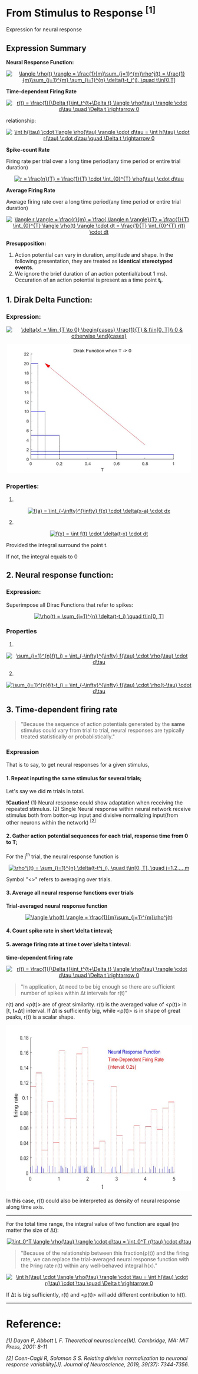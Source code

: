 # From Stimulus to Response <sup>[1]</sup>
Expression for neural response

## Expression Summary

**Neural Response Function:**
<!--\langle \rho(t) \rangle = \frac{1}{m}\sum_{j=1}^{m}\rho^j(t) = \frac{1}{m}\sum_{j=1}^{m} \sum_{i=1}^{n} \delta(t-t_i^j), \quad t\in[0,T]  -->
<p align="center">
<a href="https://www.codecogs.com/eqnedit.php?latex=\langle&space;\rho(t)&space;\rangle&space;=&space;\frac{1}{m}\sum_{j=1}^{m}\rho^j(t)&space;=&space;\frac{1}{m}\sum_{j=1}^{m}&space;\sum_{i=1}^{n}&space;\delta(t-t_i^j),&space;\quad&space;t\in[0,T]" target="_blank"><img src="https://latex.codecogs.com/gif.latex?\langle&space;\rho(t)&space;\rangle&space;=&space;\frac{1}{m}\sum_{j=1}^{m}\rho^j(t)&space;=&space;\frac{1}{m}\sum_{j=1}^{m}&space;\sum_{i=1}^{n}&space;\delta(t-t_i^j),&space;\quad&space;t\in[0,T]" title="\langle \rho(t) \rangle = \frac{1}{m}\sum_{j=1}^{m}\rho^j(t) = \frac{1}{m}\sum_{j=1}^{m} \sum_{i=1}^{n} \delta(t-t_i^j), \quad t\in[0,T]" /></a>
</p>

**Time-dependent Firing Rate**
<!--r(t) = \frac{1}{\Delta t}\int_t^{t+\Delta t} \langle \rho(\tau) \rangle \cdot d\tau \quad \Delta t \rightarrow 0 -->

<p align="center">
	<a href="https://www.codecogs.com/eqnedit.php?latex=r(t)&space;=&space;\frac{1}{\Delta&space;t}\int_t^{t&plus;\Delta&space;t}&space;\langle&space;\rho(\tau)&space;\rangle&space;\cdot&space;d\tau&space;\quad&space;\Delta&space;t&space;\rightarrow&space;0" target="_blank"><img src="https://latex.codecogs.com/gif.latex?r(t)&space;=&space;\frac{1}{\Delta&space;t}\int_t^{t&plus;\Delta&space;t}&space;\langle&space;\rho(\tau)&space;\rangle&space;\cdot&space;d\tau&space;\quad&space;\Delta&space;t&space;\rightarrow&space;0" title="r(t) = \frac{1}{\Delta t}\int_t^{t+\Delta t} \langle \rho(\tau) \rangle \cdot d\tau \quad \Delta t \rightarrow 0" /></a>
</p>


relationship:
<!--\int h(\tau) \cdot \langle \rho(\tau) \rangle \cdot d\tau = \int h(\tau) \cdot r(\tau) \cdot d\tau \quad \Delta t \rightarrow 0 -->
<p align="center">
	<a href="https://www.codecogs.com/eqnedit.php?latex=\int&space;h(\tau)&space;\cdot&space;\langle&space;\rho(\tau)&space;\rangle&space;\cdot&space;d\tau&space;=&space;\int&space;h(\tau)&space;\cdot&space;r(\tau)&space;\cdot&space;d\tau&space;\quad&space;\Delta&space;t&space;\rightarrow&space;0" target="_blank"><img src="https://latex.codecogs.com/gif.latex?\int&space;h(\tau)&space;\cdot&space;\langle&space;\rho(\tau)&space;\rangle&space;\cdot&space;d\tau&space;=&space;\int&space;h(\tau)&space;\cdot&space;r(\tau)&space;\cdot&space;d\tau&space;\quad&space;\Delta&space;t&space;\rightarrow&space;0" title="\int h(\tau) \cdot \langle \rho(\tau) \rangle \cdot d\tau = \int h(\tau) \cdot r(\tau) \cdot d\tau \quad \Delta t \rightarrow 0" /></a>
</p>

**Spike-count Rate**

Firing rate per trial over a long time period(any time period or entire trial duration)

<!--r = \frac{n}{T} = \frac{1}{T} \cdot \int_{0}^{T} \rho(\tau) \cdot d\tau-->
<p align="center">
	<a href="https://www.codecogs.com/eqnedit.php?latex=r&space;=&space;\frac{n}{T}&space;=&space;\frac{1}{T}&space;\cdot&space;\int_{0}^{T}&space;\rho(\tau)&space;\cdot&space;d\tau" target="_blank"><img src="https://latex.codecogs.com/gif.latex?r&space;=&space;\frac{n}{T}&space;=&space;\frac{1}{T}&space;\cdot&space;\int_{0}^{T}&space;\rho(\tau)&space;\cdot&space;d\tau" title="r = \frac{n}{T} = \frac{1}{T} \cdot \int_{0}^{T} \rho(\tau) \cdot d\tau" /></a>
</p>

**Average Firing Rate**

Average firing rate over a long time period(any time period or entire trial duration)

<!--\langle r \rangle = \frac{r}{m} = \frac{ \rangle n \langle}{T} = \frac{1}{T} \int_{0}^{T} \langle \rho(t) \rangle \cdot dt = \frac{1}{T} \int_{0}^{T} r(t) \cdot dt -->
<p align="center">
	<a href="https://www.codecogs.com/eqnedit.php?latex=\langle&space;r&space;\rangle&space;=&space;\frac{r}{m}&space;=&space;\frac{&space;\langle&space;n&space;\rangle}{T}&space;=&space;\frac{1}{T}&space;\int_{0}^{T}&space;\langle&space;\rho(t)&space;\rangle&space;\cdot&space;dt&space;=&space;\frac{1}{T}&space;\int_{0}^{T}&space;r(t)&space;\cdot&space;dt" target="_blank"><img src="https://latex.codecogs.com/gif.latex?\langle&space;r&space;\rangle&space;=&space;\frac{r}{m}&space;=&space;\frac{&space;\langle&space;n&space;\rangle}{T}&space;=&space;\frac{1}{T}&space;\int_{0}^{T}&space;\langle&space;\rho(t)&space;\rangle&space;\cdot&space;dt&space;=&space;\frac{1}{T}&space;\int_{0}^{T}&space;r(t)&space;\cdot&space;dt" title="\langle r \rangle = \frac{r}{m} = \frac{ \langle n \rangle}{T} = \frac{1}{T} \int_{0}^{T} \langle \rho(t) \rangle \cdot dt = \frac{1}{T} \int_{0}^{T} r(t) \cdot dt" /></a>
</p>


**Presupposition:**

1. Action potential can vary in duration, amplitude and shape. In the following presentation, they are treated as **identical stereotyped events**.
2. We ignore the brief duration of an action potential(about 1 ms). Occuration of an action potential is present as a time point **t<sub>i</sub>**. 


## 1. Dirak Delta Function:
### Expression:
<!--\delta(x) =  \lim_{T \to 0}
\begin{cases}
\frac{1}{T} &  t\in[0, T]\\
0 & otherwise
\end{cases}-->
	
<p align="center">
<a href="https://www.codecogs.com/eqnedit.php?latex=\delta(x)&space;=&space;\lim_{T&space;\to&space;0}&space;\begin{cases}&space;\frac{1}{T}&space;&&space;t\in[0,&space;T]\\&space;0&space;&&space;otherwise&space;\end{cases}" target="_blank"><img src="https://latex.codecogs.com/gif.latex?\delta(x)&space;=&space;\lim_{T&space;\to&space;0}&space;\begin{cases}&space;\frac{1}{T}&space;&&space;t\in[0,&space;T]\\&space;0&space;&&space;otherwise&space;\end{cases}" title="\delta(x) = \lim_{T \to 0} \begin{cases} \frac{1}{T} & t\in[0, T]\\ 0 & otherwise \end{cases}" /></a>
</p>

<div align="center">
	<img width="500" height="350" src="https://github.com/CnDE-M/TheoreticalNeuroscience_Notebook/blob/master/Chapter_1_Neural_Encoding_and_Decoding/svg/DIrac%20Function%20fig.jpg"/>
</div>

### Properties:
1.
<!--f(a) = \int_{-\infty}^{\infty} f(x) \cdot \delta(x-a) \cdot dx-->
<p align="center">
	<a href="https://www.codecogs.com/eqnedit.php?latex=f(a)&space;=&space;\int_{-\infty}^{\infty}&space;f(x)&space;\cdot&space;\delta(x-a)&space;\cdot&space;dx" target="_blank"><img src="https://latex.codecogs.com/gif.latex?f(a)&space;=&space;\int_{-\infty}^{\infty}&space;f(x)&space;\cdot&space;\delta(x-a)&space;\cdot&space;dx" title="f(a) = \int_{-\infty}^{\infty} f(x) \cdot \delta(x-a) \cdot dx" /></a>
</p>

2.
<!--f(x) = \int f(t) \cdot \delta(t-x) \cdot dt-->

<p align="center">
	<a href="https://www.codecogs.com/eqnedit.php?latex=f(x)&space;=&space;\int&space;f(t)&space;\cdot&space;\delta(t-x)&space;\cdot&space;dt" target="_blank"><img src="https://latex.codecogs.com/gif.latex?f(x)&space;=&space;\int&space;f(t)&space;\cdot&space;\delta(t-x)&space;\cdot&space;dt" title="f(x) = \int f(t) \cdot \delta(t-x) \cdot dt" /></a>
</p>

Provided the integral surround the point t.

If not, the integral equals to 0


## 2. Neural response function:

### Expression:
Superimpose all Dirac Functions that refer to spikes:
<!--\rho(t) = \sum_{i=1}^{n} \delta(t-t_i) \quad t\in[0, T]-->

<p align="center">
<a href="https://www.codecogs.com/eqnedit.php?latex=\rho(t)&space;=&space;\sum_{i=1}^{n}&space;\delta(t-t_i)&space;\quad&space;t\in[0,&space;T]" target="_blank"><img src="https://latex.codecogs.com/gif.latex?\rho(t)&space;=&space;\sum_{i=1}^{n}&space;\delta(t-t_i)&space;\quad&space;t\in[0,&space;T]" title="\rho(t) = \sum_{i=1}^{n} \delta(t-t_i) \quad t\in[0, T]" /></a>
</p>

### Properties
1.
<!--\sum_{i=1}^{n}f(t_i) = \int_{-\infty}^{\infty} f(\tau) \cdot \rho(\tau) \cdot d\tau-->
<p align="center">
	<a href="https://www.codecogs.com/eqnedit.php?latex=\sum_{i=1}^{n}f(t_i)&space;=&space;\int_{-\infty}^{\infty}&space;f(\tau)&space;\cdot&space;\rho(\tau)&space;\cdot&space;d\tau" target="_blank"><img src="https://latex.codecogs.com/gif.latex?\sum_{i=1}^{n}f(t_i)&space;=&space;\int_{-\infty}^{\infty}&space;f(\tau)&space;\cdot&space;\rho(\tau)&space;\cdot&space;d\tau" title="\sum_{i=1}^{n}f(t_i) = \int_{-\infty}^{\infty} f(\tau) \cdot \rho(\tau) \cdot d\tau" /></a>
</p>


2.
<!--\sum_{i=1}^{n}f(t-t_i) = \int_{-\infty}^{\infty} f(\tau) \cdot \rho(t-\tau) \cdot d\tau-->

<p align="center">
	<a href="https://www.codecogs.com/eqnedit.php?latex=\sum_{i=1}^{n}f(t-t_i)&space;=&space;\int_{-\infty}^{\infty}&space;f(\tau)&space;\cdot&space;\rho(t-\tau)&space;\cdot&space;d\tau" target="_blank"><img src="https://latex.codecogs.com/gif.latex?\sum_{i=1}^{n}f(t-t_i)&space;=&space;\int_{-\infty}^{\infty}&space;f(\tau)&space;\cdot&space;\rho(t-\tau)&space;\cdot&space;d\tau" title="\sum_{i=1}^{n}f(t-t_i) = \int_{-\infty}^{\infty} f(\tau) \cdot \rho(t-\tau) \cdot d\tau" /></a>
</p>


## 3. Time-dependent firing rate
> "Because the sequence of action potentials generated by the **same** stimulus could vary from trial to trial, neural responses are typically treated statistically or probablistically."

### Expression
That is to say, to get neural responses for a given stimulus, 
#### 1. Repeat inputing the same stimulus **for several trials**; 

Let's say we did **m** trials in total.

**!Caution!**
(1) Neural response could show adaptation when receiving the repeated stimulus.
(2) Single Neural response within neural network receive stimulus both from botton-up input and divisive normalizing input(from other neurons within the network) <sup>[2]</sup>

#### 2. Gather action potential sequences for each trial, response time from 0 to T;

For the j<sup>th</sup> trial, the neural response function is 

<!--\rho^j(t) = \sum_{i=1}^{n} \delta(t-t^j_i), \quad t\in[0, T], \quad j=1,2,...,m-->

<p align="center">
	<a href="https://www.codecogs.com/eqnedit.php?latex=\rho^j(t)&space;=&space;\sum_{i=1}^{n}&space;\delta(t-t^j_i),&space;\quad&space;t\in[0,&space;T],&space;\quad&space;j=1,2,...,m" target="_blank"><img src="https://latex.codecogs.com/gif.latex?\rho^j(t)&space;=&space;\sum_{i=1}^{n}&space;\delta(t-t^j_i),&space;\quad&space;t\in[0,&space;T],&space;\quad&space;j=1,2,...,m" title="\rho^j(t) = \sum_{i=1}^{n} \delta(t-t^j_i), \quad t\in[0, T], \quad j=1,2,...,m" /></a>
</p>

Symbol "<>" refers to averaging over trials.


#### 3. Average all neural response functions over trials

**Trial-averaged neural response function**

<!--\langle \rho(t) \rangle = \frac{1}{m}\sum_{j=1}^{m}\rho^j(t)-->
<p align="center">
	<a href="https://www.codecogs.com/eqnedit.php?latex=\langle&space;\rho(t)&space;\rangle&space;=&space;\frac{1}{m}\sum_{j=1}^{m}\rho^j(t)" target="_blank"><img src="https://latex.codecogs.com/gif.latex?\langle&space;\rho(t)&space;\rangle&space;=&space;\frac{1}{m}\sum_{j=1}^{m}\rho^j(t)" title="\langle \rho(t) \rangle = \frac{1}{m}\sum_{j=1}^{m}\rho^j(t)" /></a>
</p>

#### 4. Count spike rate in short \delta t inteval;

#### 5. average **firing rate** at time t over \delta t inteval:

**time-dependent firing rate**

<!--r(t) = \frac{1}{\Delta t}\int_t^{t+\Delta t} \langle \rho(\tau) \rangle \cdot d\tau \quad \Delta t \rightarrow 0-->
<p align="center">
	<a href="https://www.codecogs.com/eqnedit.php?latex=r(t)&space;=&space;\frac{1}{\Delta&space;t}\int_t^{t&plus;\Delta&space;t}&space;\langle&space;\rho(\tau)&space;\rangle&space;\cdot&space;d\tau&space;\quad&space;\Delta&space;t&space;\rightarrow&space;0" target="_blank"><img src="https://latex.codecogs.com/gif.latex?r(t)&space;=&space;\frac{1}{\Delta&space;t}\int_t^{t&plus;\Delta&space;t}&space;\langle&space;\rho(\tau)&space;\rangle&space;\cdot&space;d\tau&space;\quad&space;\Delta&space;t&space;\rightarrow&space;0" title="r(t) = \frac{1}{\Delta t}\int_t^{t+\Delta t} \langle \rho(\tau) \rangle \cdot d\tau \quad \Delta t \rightarrow 0" /></a>
</p>

> "In application, Δt need to be big enough so there are sufficient number of spikes within Δt intervals for r(t)"

r(t) and <ρ(t)> are of great similarity. r(t) is the averaged value of <ρ(t)> in [t, t+Δt] interval. If Δt is sufficiently big, while <ρ(t)> is in shape of great peaks, r(t) is a scalar shape. 

<div align="center">
	<img width="600" height="450" src="https://github.com/CnDE-M/TheoreticalNeuroscience_Notebook/blob/master/Chapter_1_Neural_Encoding_and_Decoding/svg/r(t)_rho(t).jpg"/>
</div>

In this case, r(t) could also be interpreted as density of neural response along time axis.

-------------------

For the total time range, the integral value of two function are equal (no matter the size of Δt):

<!--\int_0^T \langle \rho(\tau) \rangle \cdot d\tau = \int_0^T  r(\tau)  \cdot d\tau -->
<p align="center">
<a href="https://www.codecogs.com/eqnedit.php?latex=\int_0^T&space;\langle&space;\rho(\tau)&space;\rangle&space;\cdot&space;d\tau&space;=&space;\int_0^T&space;r(\tau)&space;\cdot&space;d\tau" target="_blank"><img src="https://latex.codecogs.com/gif.latex?\int_0^T&space;\langle&space;\rho(\tau)&space;\rangle&space;\cdot&space;d\tau&space;=&space;\int_0^T&space;r(\tau)&space;\cdot&space;d\tau" title="\int_0^T \langle \rho(\tau) \rangle \cdot d\tau = \int_0^T r(\tau) \cdot d\tau" /></a>
</p>

> "Because of the relationship between this fraction(ρ(t)) and the firing rate, we can replace the trial-averaged neural response function with the Þring rate r(t) within any well-behaved integral h(x)."

<!--\int h(\tau) \cdot \langle \rho(\tau) \rangle \cdot \tau = \int h(\tau) \cdot r(\tau) \cdot \tau \quad \Delta t \rightarrow 0 -->

<p align="center">
	<a href="https://www.codecogs.com/eqnedit.php?latex=\int&space;h(\tau)&space;\cdot&space;\langle&space;\rho(\tau)&space;\rangle&space;\cdot&space;\tau&space;=&space;\int&space;h(\tau)&space;\cdot&space;r(\tau)&space;\cdot&space;\tau&space;\quad&space;\Delta&space;t&space;\rightarrow&space;0" target="_blank"><img src="https://latex.codecogs.com/gif.latex?\int&space;h(\tau)&space;\cdot&space;\langle&space;\rho(\tau)&space;\rangle&space;\cdot&space;\tau&space;=&space;\int&space;h(\tau)&space;\cdot&space;r(\tau)&space;\cdot&space;\tau&space;\quad&space;\Delta&space;t&space;\rightarrow&space;0" title="\int h(\tau) \cdot \langle \rho(\tau) \rangle \cdot \tau = \int h(\tau) \cdot r(\tau) \cdot \tau \quad \Delta t \rightarrow 0" /></a>
</p>

If Δt is big sufficiently, r(t) and <ρ(t)> will add different contribution to h(t).

-----------------


# Reference:
*[1] Dayan P, Abbott L F. Theoretical neuroscience[M]. Cambridge, MA: MIT Press, 2001: 8-11*

*[2] Coen-Cagli R, Solomon S S. Relating divisive normalization to neuronal response variability[J]. Journal of Neuroscience, 2019, 39(37): 7344-7356.*
